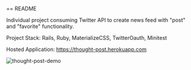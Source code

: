 == README

Individual project consuming Twitter API to create news feed with "post" and "favorite" functionality.

Project Stack: Rails, Ruby, MaterializeCSS, TwitterOauth, Minitest

Hosted Application: https://thought-post.herokuapp.com 

![thought-post-demo](http://g.recordit.co/1tGC8jZFPH.gif)
